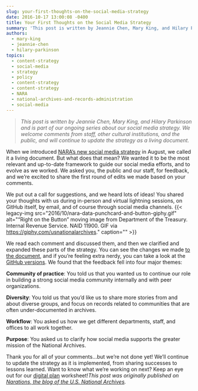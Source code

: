```yaml
---
slug: your-first-thoughts-on-the-social-media-strategy
date: 2016-10-17 13:00:08 -0400
title: Your First Thoughts on the Social Media Strategy
summary: 'This post is written by Jeannie Chen, Mary King, and Hilary Parkinson and is part of our ongoing series about our social media strategy. We welcome comments from staff, other cultural institutions, and the public, and will continue to update the strategy as a living document. When we introduced NARA’s new social media strategy in August,'
authors:
  - mary-king
  - jeannie-chen
  - hilary-parkinson
topics:
  - content-strategy
  - social-media
  - strategy
  - policy
  - content-strategy
  - content-strategy
  - NARA
  - national-archives-and-records-administration
  - social-media
---
```


> _This post is written by Jeannie Chen, Mary King, and Hilary Parkinson and_ _is part of our ongoing series about our social media strategy. We welcome comments from staff, other cultural institutions, and the public, and will continue to update the strategy as a living document._

When we introduced [NARA’s new social media strategy](http://usnationalarchives.github.io/social-media-strategy/) in August, we called it a living document. But what does that mean? We wanted it to be the most relevant and up-to-date framework to guide our social media efforts, and to evolve as we worked. We asked you, the public and our staff, for feedback, and we’re excited to share the first round of edits we made based on your comments.

We put out a call for suggestions, and we heard lots of ideas! You shared your thoughts with us during in-person and virtual lightning sessions, on GitHub itself, by email, and of course through social media channels. {{< legacy-img src="2016/10/nara-data-punchcard-and-button-giphy.gif" alt="“Right on the Button” moving image from Department of the Treasury. Internal Revenue Service. NAID 11900. GIF via https://giphy.com/usnationalarchives." caption="" >}} 

We read each comment and discussed them, and then we clarified and expanded these parts of the strategy. You can see the changes we made [to the document](http://usnationalarchives.github.io/social-media-strategy/), and if you’re feeling extra nerdy, you can take a look at the [GitHub versions](https://github.com/usnationalarchives/social-media-strategy/commits/gh-pages). We found that the feedback fell into four major themes:

**Community of practice**: You told us that you wanted us to continue our role in building a strong social media community internally and with peer organizations.

**Diversity**: You told us that you’d like us to share more stories from and about diverse groups, and focus on records related to communities that are often under-documented in archives.

**Workflow**: You asked us how we get different departments, staff, and offices to all work together.

**Purpose**: You asked us to clarify how social media supports the greater mission of the National Archives.

Thank you for all of your comments…but we’re not done yet! We’ll continue to update the strategy as it is implemented, from sharing successes to lessons learned. Want to know what we’re working on next? Keep an eye out for our [digital plan](http://usnationalarchives.github.io/social-media-strategy/resources/) worksheet!_This post was originally published on [Narations, the blog of the U.S. National Archives](https://narations.blogs.archives.gov/)._